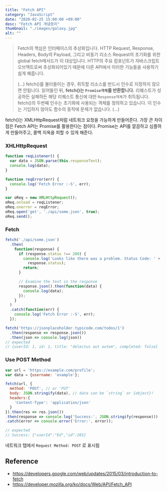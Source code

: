 ```yaml
---
title: "Fetch API"
category: "JavaScript"
date: "2020-02-25 15:00:00 +09:00"
desc: "Fetch API 개념정리"
thumbnail: "./images/galaxy.jpg"
alt: ""
---
```



> Fetch의 핵심은 인터페이스의 추상화입니다. HTTP Request, Response, Headers, Body의 Payload, 그리고 비동기 리소스 Request의 초기화를 위한global fetch메서드가 이 대상입니다. HTTP의 주요 컴포넌트가 자바스크립트 오브젝트로써 추상화되어있기 때문에 다른 API에서 이러한 기능들을 사용하기 쉽게 해줍니다.
>
> (...) fetch()를 불러들이는 경우, 취득할 리소스를 반드시 인수로 지정하지 않으면 안됩니다. 읽어들인 뒤,  **fetch()는 `Promise객체`를 반환합니다.** 리퀘스트가 성공하든 실패하든 해당 리퀘스트 통신에 대한 `Response객체`가 취득됩니다. fetch()의 두번째 인수는 초기화에 사용되는 객체를 정의하고 있습니다. 이 인수는 기입하지 않아도 함수의 동작에 문제가 없습니다. (...)

fetch()는 XMLHttpRequest처럼 네트워크 요청을 가능하게 만들어준다. 가장 큰 차이점은 Fetch API는 Promise를 활용한다는 점이다. Promise는 API를 깔끔하고 심플하게 만들어주고, 콜백 지옥을 피할 수 있게 해준다.

### XHLHttpRequest

```js
function reqListener() {
  var data = JSON.parse(this.responseText);
  console.log(data);
}

function reqError(err) {
  console.log('Fetch Error :-S', err);
}

var oReq = new XMLHttpRequest();
oReq.onload = reqListener;
oReq.onerror = reqError;
oReq.open('get', './api/some.json', true);
oReq.send();
```

### Fetch

```js
fetch('./api/some.json')
  .then(
    function(response) {
      if (response.status !== 200) {
        console.log('Looks like there was a problem. Status Code: ' +
          response.status);
        return;
      }

      // Examine the text in the response
      response.json().then(function(data) {
        console.log(data);
      });
    }
  )
  .catch(function(err) {
    console.log('Fetch Error :-S', err);
  });
```

```js
fetch('https://jsonplaceholder.typicode.com/todos/1')
  .then(response => response.json())
  .then(json => console.log(json))
// expected
// {userId: 1, id: 1, title: "delectus aut autem", completed: false}
```

### Use POST Method

```js
var url = 'https://example.com/profile';
var data = {username: 'example'};

fetch(url, {
  method: 'POST', // or 'PUT'
  body: JSON.stringify(data), // data can be `string` or {object}!
  headers:{
    'Content-Type': 'application/json'
  }
}).then(res => res.json())
.then(response => console.log('Success:', JSON.stringify(response)))
.catch(error => console.error('Error:', error));

// expected
// Success: {"userId":"Ed","id":201}
```

네트워크 탭에서 `Request Method: POST` 로 표시됨

## Reference

- <https://developers.google.com/web/updates/2015/03/introduction-to-fetch>
- <https://developer.mozilla.org/ko/docs/Web/API/Fetch_API>
